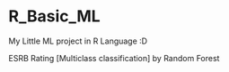 # R_Basic_ML
My Little ML project in R Language :D

ESRB Rating [Multiclass classification]
by Random Forest
